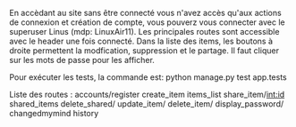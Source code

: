 En accèdant au site sans être connecté vous n'avez accès qu'aux actions de connexion et création de compte, vous pouverz vous connecter avec le superuser Linus (mdp: LinuxAir11).
Les principales routes sont accessible avec le header une fois connecté.
Dans la liste des items, les boutons à droite permettent la modfication, suppression et le partage.
Il faut cliquer sur les mots de passe pour les afficher.

Pour exécuter les tests, la commande est:
python manage.py test app.tests

Liste des routes :
accounts/register
create_item
items_list
share_item/<int:id>
shared_items
delete_shared/<id>
update_item/<id>
delete_item/<id>
display_password/<id>
changedmymind
history
